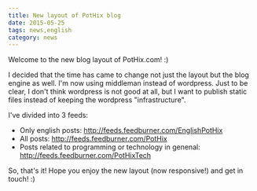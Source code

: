 ```yaml
---
title: New layout of PotHix blog
date: 2015-05-25
tags: news,english
category: news
---
```


Welcome to the new blog layout of PotHix.com! :)

I decided that the time has came to change not just the layout but the blog
engine as well. I'm now using middleman instead of wordpress. Just to be clear,
I don't think wordpress is not good at all, but I want to publish static files
instead of keeping the wordpress "infrastructure".

I've divided into 3 feeds:

* Only english posts: http://feeds.feedburner.com/EnglishPotHix
* All posts: http://feeds.feedburner.com/PotHix
* Posts related to programming or technology in genenal: http://feeds.feedburner.com/PotHixTech

So, that's it! Hope you enjoy the new layout (now responsive!) and get in touch! :)
